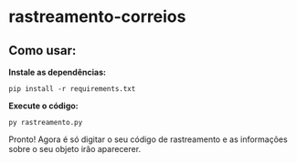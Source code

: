 # rastreamento-correios

## Como usar:

**Instale as dependências:**
```
pip install -r requirements.txt
```

**Execute o código:**
```
py rastreamento.py
```

Pronto! Agora é só digitar o seu código de rastreamento e as informações sobre o seu objeto irão aparecerer.
